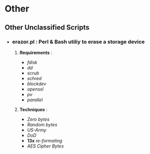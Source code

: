 # Other
## Other Unclassified Scripts

* ### **erazor.pl** : Perl & Bash utiliy to erase a storage device
    1. **Requirements** :
        * *fdisk*
        * *dd*
        * *scrub*
        * *schred*
        * *blockdev*
        * *openssl*
        * *pv*
        * *parallel*

    2. **Techniques** :
        * *Zero bytes*
        * *Random bytes*
        * *US-Army*
        * *DoD*
        * **13x** *re-formating*
        * *AES Cipher Bytes*
